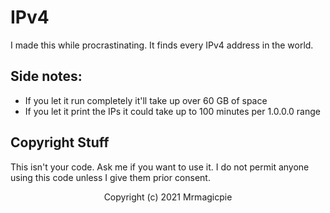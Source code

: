 # IPv4

I made this while procrastinating. It finds every IPv4 address in the world. 

## Side notes:
- If you let it run completely it'll take up over 60 GB of space
- If you let it print the IPs it could take up to 100 minutes per 1.0.0.0 range

## Copyright Stuff

This isn't your code. Ask me if you want to use it. I do not permit anyone using this code unless I give them prior consent. 

<p align="center">Copyright (c) 2021 Mrmagicpie</p>
